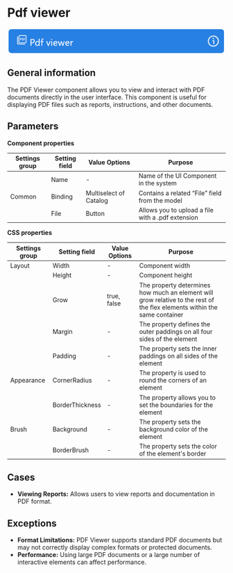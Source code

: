 # Pdf viewer

![](../../assets/images/app-development/pdf-viewer.png)

## General information
The PDF Viewer component allows you to view and interact with PDF documents directly in the user interface. This component is useful for displaying PDF files such as reports, instructions, and other documents.

## Parameters
**Component properties**

| Settings group | Setting field | Value Options | Purpose |
| --- | --- | --- | --- |
|  | Name | - | Name of the UI Component in the system |
| Common | Binding | Multiselect of Catalog | Contains a related “File” field from the model |
|  | File | Button | Allows you to upload a file with a .pdf extension |

**CSS properties**

| Settings group | Setting field | Value Options | Purpose |
| --- | --- | --- | --- |
| Layout | Width | - | Component width |
|  | Height | - | Component height |
|  | Grow | true, false | The property determines how much an element will grow relative to the rest of the flex elements within the same container |
|  | Margin | - | The property defines the outer paddings on all four sides of the element |
|  | Padding | - | The property sets the inner paddings on all sides of the element |
| Appearance | CornerRadius | - | The property is used to round the corners of an element |
|  | BorderThickness | - | The property allows you to set the boundaries for the element |
| Brush | Background | - | The property sets the background color of the element |
|  | BorderBrush | - | The property sets the color of the element's border |

## Cases
- **Viewing Reports:** Allows users to view reports and documentation in PDF format.

## Exceptions
- **Format Limitations:** PDF Viewer supports standard PDF documents but may not correctly display complex formats or protected documents.
- **Performance:** Using large PDF documents or a large number of interactive elements can affect performance.


